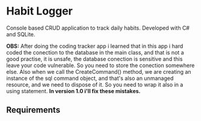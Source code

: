 # Habit Logger

Console based CRUD application to track daily habits. Developed with C# and SQLite.

**OBS:** After doing the coding tracker app i learned that in this app i hard coded the conection to the database in the main class, and that is not a good practise, it is unsafe, the database conection is sensitive and this leave your code vulnerable. So you need to store the conection somewhere else. Also when we call the CreateCommand() method, we are creating an instance of the sql command object, and that's also an unmanaged resource, and we need to dispose of it. So you need to wrap it also in a using statement.
**In version 1.0 i'll fix these mistakes.**

## Requirements

